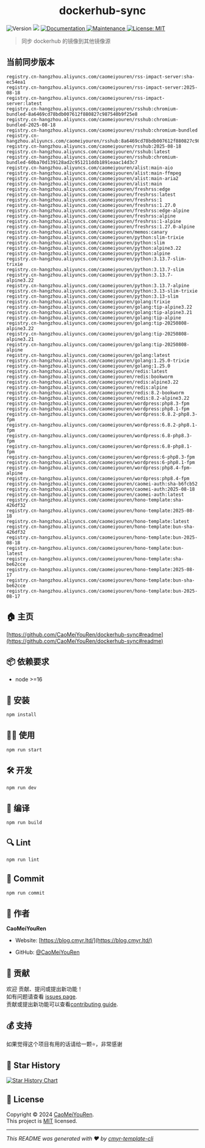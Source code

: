 <h1 align="center">dockerhub-sync </h1>
<p>
  <img alt="Version" src="https://img.shields.io/badge/version-0.1.0-blue.svg?cacheSeconds=2592000" />
  <img src="https://img.shields.io/badge/node-%3E%3D16-blue.svg" />
  <a href="https://github.com/CaoMeiYouRen/dockerhub-sync#readme" target="_blank">
    <img alt="Documentation" src="https://img.shields.io/badge/documentation-yes-brightgreen.svg" />
  </a>
  <a href="https://github.com/CaoMeiYouRen/dockerhub-sync/graphs/commit-activity" target="_blank">
    <img alt="Maintenance" src="https://img.shields.io/badge/Maintained%3F-yes-green.svg" />
  </a>
  <a href="https://github.com/CaoMeiYouRen/dockerhub-sync/blob/master/LICENSE" target="_blank">
    <img alt="License: MIT" src="https://img.shields.io/github/license/CaoMeiYouRen/dockerhub-sync?color=yellow" />
  </a>
</p>


> 同步 dockerhub 的镜像到其他镜像源

## 当前同步版本

<!-- DOCKER_START -->
```
registry.cn-hangzhou.aliyuncs.com/caomeiyouren/rss-impact-server:sha-ec54ea1
registry.cn-hangzhou.aliyuncs.com/caomeiyouren/rss-impact-server:2025-08-18
registry.cn-hangzhou.aliyuncs.com/caomeiyouren/rss-impact-server:latest
registry.cn-hangzhou.aliyuncs.com/caomeiyouren/rsshub:chromium-bundled-8a6469cd78bdb007612f880827c987540b9f25e8
registry.cn-hangzhou.aliyuncs.com/caomeiyouren/rsshub:chromium-bundled-2025-08-18
registry.cn-hangzhou.aliyuncs.com/caomeiyouren/rsshub:chromium-bundled
registry.cn-hangzhou.aliyuncs.com/caomeiyouren/rsshub:8a6469cd78bdb007612f880827c987540b9f25e8
registry.cn-hangzhou.aliyuncs.com/caomeiyouren/rsshub:2025-08-18
registry.cn-hangzhou.aliyuncs.com/caomeiyouren/rsshub:latest
registry.cn-hangzhou.aliyuncs.com/caomeiyouren/rsshub:chromium-bundled-60ba70d139128ad2c951211ddb1891eaac14d3c7
registry.cn-hangzhou.aliyuncs.com/caomeiyouren/alist:main-aio
registry.cn-hangzhou.aliyuncs.com/caomeiyouren/alist:main-ffmpeg
registry.cn-hangzhou.aliyuncs.com/caomeiyouren/alist:main-aria2
registry.cn-hangzhou.aliyuncs.com/caomeiyouren/alist:main
registry.cn-hangzhou.aliyuncs.com/caomeiyouren/freshrss:edge
registry.cn-hangzhou.aliyuncs.com/caomeiyouren/freshrss:latest
registry.cn-hangzhou.aliyuncs.com/caomeiyouren/freshrss:1
registry.cn-hangzhou.aliyuncs.com/caomeiyouren/freshrss:1.27.0
registry.cn-hangzhou.aliyuncs.com/caomeiyouren/freshrss:edge-alpine
registry.cn-hangzhou.aliyuncs.com/caomeiyouren/freshrss:alpine
registry.cn-hangzhou.aliyuncs.com/caomeiyouren/freshrss:1-alpine
registry.cn-hangzhou.aliyuncs.com/caomeiyouren/freshrss:1.27.0-alpine
registry.cn-hangzhou.aliyuncs.com/caomeiyouren/memos:canary
registry.cn-hangzhou.aliyuncs.com/caomeiyouren/python:slim-trixie
registry.cn-hangzhou.aliyuncs.com/caomeiyouren/python:slim
registry.cn-hangzhou.aliyuncs.com/caomeiyouren/python:alpine3.22
registry.cn-hangzhou.aliyuncs.com/caomeiyouren/python:alpine
registry.cn-hangzhou.aliyuncs.com/caomeiyouren/python:3.13.7-slim-trixie
registry.cn-hangzhou.aliyuncs.com/caomeiyouren/python:3.13.7-slim
registry.cn-hangzhou.aliyuncs.com/caomeiyouren/python:3.13.7-alpine3.22
registry.cn-hangzhou.aliyuncs.com/caomeiyouren/python:3.13.7-alpine
registry.cn-hangzhou.aliyuncs.com/caomeiyouren/python:3.13-slim-trixie
registry.cn-hangzhou.aliyuncs.com/caomeiyouren/python:3.13-slim
registry.cn-hangzhou.aliyuncs.com/caomeiyouren/golang:trixie
registry.cn-hangzhou.aliyuncs.com/caomeiyouren/golang:tip-alpine3.22
registry.cn-hangzhou.aliyuncs.com/caomeiyouren/golang:tip-alpine3.21
registry.cn-hangzhou.aliyuncs.com/caomeiyouren/golang:tip-alpine
registry.cn-hangzhou.aliyuncs.com/caomeiyouren/golang:tip-20250808-alpine3.22
registry.cn-hangzhou.aliyuncs.com/caomeiyouren/golang:tip-20250808-alpine3.21
registry.cn-hangzhou.aliyuncs.com/caomeiyouren/golang:tip-20250808-alpine
registry.cn-hangzhou.aliyuncs.com/caomeiyouren/golang:latest
registry.cn-hangzhou.aliyuncs.com/caomeiyouren/golang:1.25.0-trixie
registry.cn-hangzhou.aliyuncs.com/caomeiyouren/golang:1.25.0
registry.cn-hangzhou.aliyuncs.com/caomeiyouren/redis:latest
registry.cn-hangzhou.aliyuncs.com/caomeiyouren/redis:bookworm
registry.cn-hangzhou.aliyuncs.com/caomeiyouren/redis:alpine3.22
registry.cn-hangzhou.aliyuncs.com/caomeiyouren/redis:alpine
registry.cn-hangzhou.aliyuncs.com/caomeiyouren/redis:8.2-bookworm
registry.cn-hangzhou.aliyuncs.com/caomeiyouren/redis:8.2-alpine3.22
registry.cn-hangzhou.aliyuncs.com/caomeiyouren/wordpress:php8.3-fpm
registry.cn-hangzhou.aliyuncs.com/caomeiyouren/wordpress:php8.1-fpm
registry.cn-hangzhou.aliyuncs.com/caomeiyouren/wordpress:6.8.2-php8.3-fpm
registry.cn-hangzhou.aliyuncs.com/caomeiyouren/wordpress:6.8.2-php8.1-fpm
registry.cn-hangzhou.aliyuncs.com/caomeiyouren/wordpress:6.8-php8.3-fpm
registry.cn-hangzhou.aliyuncs.com/caomeiyouren/wordpress:6.8-php8.1-fpm
registry.cn-hangzhou.aliyuncs.com/caomeiyouren/wordpress:6-php8.3-fpm
registry.cn-hangzhou.aliyuncs.com/caomeiyouren/wordpress:6-php8.1-fpm
registry.cn-hangzhou.aliyuncs.com/caomeiyouren/wordpress:php8.4-fpm-alpine
registry.cn-hangzhou.aliyuncs.com/caomeiyouren/wordpress:php8.4-fpm
registry.cn-hangzhou.aliyuncs.com/caomeiyouren/caomei-auth:sha-b6fcb52
registry.cn-hangzhou.aliyuncs.com/caomeiyouren/caomei-auth:2025-08-18
registry.cn-hangzhou.aliyuncs.com/caomeiyouren/caomei-auth:latest
registry.cn-hangzhou.aliyuncs.com/caomeiyouren/hono-template:sha-426df32
registry.cn-hangzhou.aliyuncs.com/caomeiyouren/hono-template:2025-08-18
registry.cn-hangzhou.aliyuncs.com/caomeiyouren/hono-template:latest
registry.cn-hangzhou.aliyuncs.com/caomeiyouren/hono-template:bun-sha-426df32
registry.cn-hangzhou.aliyuncs.com/caomeiyouren/hono-template:bun-2025-08-18
registry.cn-hangzhou.aliyuncs.com/caomeiyouren/hono-template:bun-latest
registry.cn-hangzhou.aliyuncs.com/caomeiyouren/hono-template:sha-be62cce
registry.cn-hangzhou.aliyuncs.com/caomeiyouren/hono-template:2025-08-17
registry.cn-hangzhou.aliyuncs.com/caomeiyouren/hono-template:bun-sha-be62cce
registry.cn-hangzhou.aliyuncs.com/caomeiyouren/hono-template:bun-2025-08-17
```
<!-- DOCKER_END -->

## 🏠 主页

[https://github.com/CaoMeiYouRen/dockerhub-sync#readme](https://github.com/CaoMeiYouRen/dockerhub-sync#readme)


## 📦 依赖要求


- node >=16

## 🚀 安装

```sh
npm install
```

## 👨‍💻 使用

```sh
npm run start
```

## 🛠️ 开发

```sh
npm run dev
```

## 🔧 编译

```sh
npm run build
```

## 🔍 Lint

```sh
npm run lint
```

## 💾 Commit

```sh
npm run commit
```


## 👤 作者


**CaoMeiYouRen**

* Website: [https://blog.cmyr.ltd/](https://blog.cmyr.ltd/)

* GitHub: [@CaoMeiYouRen](https://github.com/CaoMeiYouRen)


## 🤝 贡献

欢迎 贡献、提问或提出新功能！<br />如有问题请查看 [issues page](https://github.com/CaoMeiYouRen/dockerhub-sync/issues). <br/>贡献或提出新功能可以查看[contributing guide](https://github.com/CaoMeiYouRen/dockerhub-sync/blob/master/CONTRIBUTING.md).

## 💰 支持

如果觉得这个项目有用的话请给一颗⭐️，非常感谢

## 🌟 Star History

[![Star History Chart](https://api.star-history.com/svg?repos=CaoMeiYouRen/dockerhub-sync&type=Date)](https://star-history.com/#CaoMeiYouRen/dockerhub-sync&Date)

## 📝 License

Copyright © 2024 [CaoMeiYouRen](https://github.com/CaoMeiYouRen).<br />
This project is [MIT](https://github.com/CaoMeiYouRen/dockerhub-sync/blob/master/LICENSE) licensed.

***
_This README was generated with ❤️ by [cmyr-template-cli](https://github.com/CaoMeiYouRen/cmyr-template-cli)_
